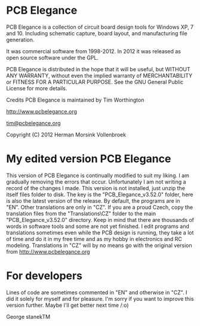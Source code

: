 # PCB Elegance
PCB Elegance is a collection of circuit board design tools for Windows XP, 7 and 10.
Including schematic capture, board layout, and manufacturing file generation.

It was commercial software from 1998-2012.
In 2012 it was released as open source software under the GPL.

PCB Elegance is distributed in the hope that it will be useful, but WITHOUT ANY WARRANTY,
without even the implied warranty of MERCHANTABILITY or FITNESS FOR A PARTICULAR PURPOSE.
See the GNU General Public License for more details.

Credits
PCB Elegance is maintained by Tim Worthington

http://www.pcbelegance.org

tim@pcbelegance.org

Copyright (C) 2012 Herman Morsink Vollenbroek

# My edited version PCB Elegance
This version of PCB Elegance is continually modified to suit my liking. I am gradually removing the errors that occur.
Unfortunately I am not writing a record of the changes I made.
This version is not installed, just unzip the itself files folder to disk. The key is the "PCB_Elegance_v3.52.0" folder,
here is also the latest version of the release.
By default, the programs are in "EN". Other translations are only in "CZ".  If you are a proud Czech,
copy the translation files from the "Translations\CZ" folder to the main "PCB_Elegance_v3.52.0" directory.
Keep in mind that there are thousands of words in software tools and some are not yet finished.
I edit programs and translations sometimes even while the PCB design is running, they take a lot of time
and do it in my free time and as my hobby in electronics and RC modeling.
Translations in "CZ" will by no means go with the original version from http://www.pcbelegance.org

# For developers
Lines of code are sometimes commented in "EN" and otherwise in "CZ".
I did it solely for myself and for pleasure. I'm sorry if you want to improve this version further.
Maybe I'll get better next time /:o)

George stanekTM
